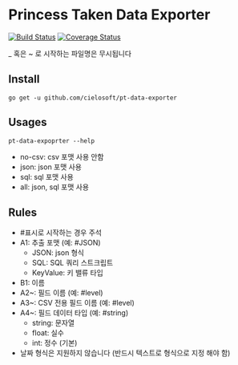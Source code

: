 # Princess Taken Data Exporter

[![Build Status](https://travis-ci.org/cielosoft/pt-data-exporter.svg?branch=master)](https://travis-ci.org/cielosoft/pt-data-exporter)
[![Coverage Status](https://coveralls.io/repos/github/cielosoft/pt-data-exporter/badge.svg?branch=master)](https://coveralls.io/github/cielosoft/pt-data-exporter?branch=master)

_ 혹은 ~ 로 시작하는 파일명은 무시됩니다

## Install

```
go get -u github.com/cielosoft/pt-data-exporter
```

## Usages

```
pt-data-expoprter --help
```

- no-csv: csv 포맷 사용 안함
- json: json 포맷 사용
- sql: sql 포맷 사용
- all: json, sql 포맷 사용

## Rules
- #표시로 시작하는 경우 주석
- A1: 추출 포맷 (예: #JSON)
  - JSON: json 형식
  - SQL: SQL 쿼리 스트크립트
  - KeyValue: 키 밸류 타입
- B1: 이름
- A2~: 필드 이름 (예: #level)
- A3~: CSV 전용 필드 이름 (예: #level)
- A4~: 필드 데이터 타입 (예: #string)
  - string: 문자열
  - float: 실수
  - int: 정수 (기본)
- 날짜 형식은 지원하지 않습니다 (반드시 텍스트로 형식으로 지정 해야 함)

